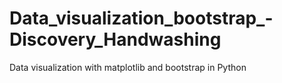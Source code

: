 # Data_visualization_bootstrap_-Discovery_Handwashing
Data visualization with matplotlib and bootstrap in Python
